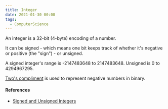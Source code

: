 ```yaml
---
title: Integer
date: 2021-01-30 00:00
tags:
  - ComputerScience
---
```


An integer is a 32-bit (4-byte) encoding of a number.

It can be signed - which means one bit keeps track of whether it's negative or positive (the "sign") - or unsigned.

A signed integer's range is -2147483648 to 2147483648. Unsigned is 0 to 4294967295.

[Two's compliment](https://en.wikipedia.org/wiki/Two%27s_complement) is used to represent negative numbers in binary.

#### References

* [Signed and Unsigned Integers](https://www.ibm.com/docs/en/aix/7.2?topic=types-signed-unsigned-integers)